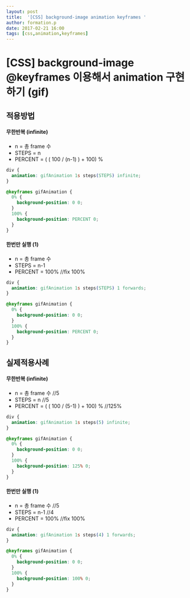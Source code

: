 ```yaml
---
layout: post
title:  '[CSS] background-image animation keyframes '
author: formation.p
date: 2017-02-21 16:00
tags: [css,animation,keyframes]
---
```


# [CSS] background-image @keyframes 이용해서 animation 구현하기 (gif)

## 적용방법
#### 무한반복 (infinite)
* n = 총 frame 수
* STEPS = n
* PERCENT = ( ( 100 / (n-1) ) + 100) %

```css
div {
  animation: gifAnimation 1s steps(STEPS) infinite;
}

@keyframes gifAnimation {
  0% {
    background-position: 0 0;
  }
  100% {
    background-position: PERCENT 0;
  }
}
```

#### 한번만 실행 (1)
* n = 총 frame 수
* STEPS = n-1
* PERCENT = 100% //fix 100%

```css
div {
  animation: gifAnimation 1s steps(STEPS) 1 forwards;
}

@keyframes gifAnimation {
  0% {
    background-position: 0 0;
  }
  100% {
    background-position: PERCENT 0;
  }
}
```

## 실제적용사례
#### 무한반복 (infinite)
* n = 총 frame 수 //5
* STEPS = n //5
* PERCENT = ( ( 100 / (5-1) ) + 100) % //125%

```css
div {
  animation: gifAnimation 1s steps(5) infinite;
}

@keyframes gifAnimation {
  0% {
    background-position: 0 0;
  }
  100% {
    background-position: 125% 0;
  }
}
```

#### 한번만 실행 (1)
* n = 총 frame 수 //5
* STEPS = n-1 //4
* PERCENT = 100% //fix 100%

```css
div {
  animation: gifAnimation 1s steps(4) 1 forwards;
}

@keyframes gifAnimation {
  0% {
    background-position: 0 0;
  }
  100% {
    background-position: 100% 0;
  }
}
```

